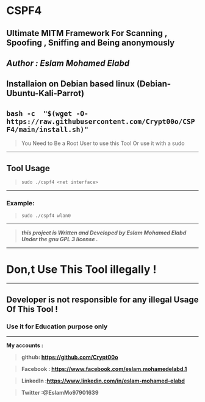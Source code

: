 # CSPF4
Ultimate MITM Framework
For Scanning , Spoofing , Sniffing and Being anonymously 
--
*Author : Eslam Mohamed Elabd*
--
## Installaion on Debian based linux (Debian-Ubuntu-Kali-Parrot)
**` bash -c  "$(wget -O- https://raw.githubusercontent.com/Crypt00o/CSPF4/main/install.sh)" `**
--



> You Need to Be a Root User to use this Tool
Or use it with a sudo 
---
## Tool Usage 
>`sudo ./cspf4 <net interface> `
---
### Example:
>`sudo ./cspf4 wlan0 `
---
>***this project is Written and Developed by Eslam Mohamed Elabd
Under the gnu GPL 3 license .***
---
#             Don,t Use This Tool illegally !
---
## Developer is not responsible for any illegal Usage Of This Tool ! 
### Use it for Education purpose only 
---
**My accounts :**

>**github: https://github.com/Crypt00o**

>**Facebook : https://www.facebook.com/eslam.mohamedelabd.1**

>**LinkedIn :https://www.linkedin.com/in/eslam-mohamed-elabd**

>**Twitter :@EslamMo97901639**
